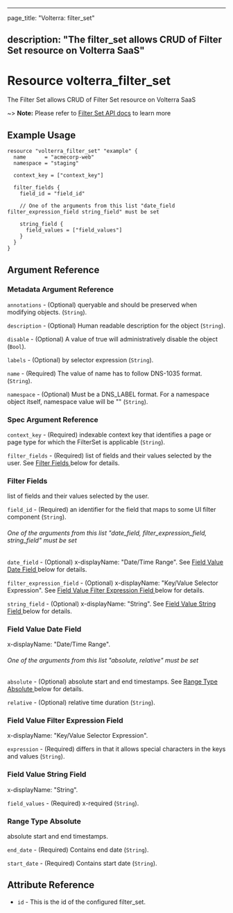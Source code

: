 ---

page_title: "Volterra: filter_set"

description: "The filter_set allows CRUD of Filter Set resource on Volterra SaaS"
---------------------------------------------------------------------------------

Resource volterra_filter_set
============================

The Filter Set allows CRUD of Filter Set resource on Volterra SaaS

~> **Note:** Please refer to [Filter Set API docs](https://docs.cloud.f5.com/docs-v2/api/filter-set) to learn more

Example Usage
-------------

```hcl
resource "volterra_filter_set" "example" {
  name      = "acmecorp-web"
  namespace = "staging"

  context_key = ["context_key"]

  filter_fields {
    field_id = "field_id"

    // One of the arguments from this list "date_field filter_expression_field string_field" must be set

    string_field {
      field_values = ["field_values"]
    }
  }
}

```

Argument Reference
------------------

### Metadata Argument Reference

`annotations` - (Optional) queryable and should be preserved when modifying objects. (`String`).

`description` - (Optional) Human readable description for the object (`String`).

`disable` - (Optional) A value of true will administratively disable the object (`Bool`).

`labels` - (Optional) by selector expression (`String`).

`name` - (Required) The value of name has to follow DNS-1035 format. (`String`).

`namespace` - (Optional) Must be a DNS_LABEL format. For a namespace object itself, namespace value will be "" (`String`).

### Spec Argument Reference

`context_key` - (Required) indexable context key that identifies a page or page type for which the FilterSet is applicable (`String`).

`filter_fields` - (Required) list of fields and their values selected by the user. See [Filter Fields ](#filter-fields) below for details.

### Filter Fields

list of fields and their values selected by the user.

`field_id` - (Required) an identifier for the field that maps to some UI filter component (`String`).

###### One of the arguments from this list "date_field, filter_expression_field, string_field" must be set

`date_field` - (Optional) x-displayName: "Date/Time Range". See [Field Value Date Field ](#field-value-date-field) below for details.

`filter_expression_field` - (Optional) x-displayName: "Key/Value Selector Expression". See [Field Value Filter Expression Field ](#field-value-filter-expression-field) below for details.

`string_field` - (Optional) x-displayName: "String". See [Field Value String Field ](#field-value-string-field) below for details.

### Field Value Date Field

x-displayName: "Date/Time Range".

###### One of the arguments from this list "absolute, relative" must be set

`absolute` - (Optional) absolute start and end timestamps. See [Range Type Absolute ](#range-type-absolute) below for details.

`relative` - (Optional) relative time duration (`String`).

### Field Value Filter Expression Field

x-displayName: "Key/Value Selector Expression".

`expression` - (Required) differs in that it allows special characters in the keys and values (`String`).

### Field Value String Field

x-displayName: "String".

`field_values` - (Required) x-required (`String`).

### Range Type Absolute

absolute start and end timestamps.

`end_date` - (Required) Contains end date (`String`).

`start_date` - (Required) Contains start date (`String`).

Attribute Reference
-------------------

-	`id` - This is the id of the configured filter_set.
